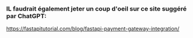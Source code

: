 ### IL faudrait également jeter un coup d'oeil sur ce site suggéré par ChatGPT:
https://fastapitutorial.com/blog/fastapi-payment-gateway-integration/